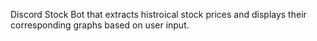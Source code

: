 Discord Stock Bot that extracts histroical stock prices and displays their corresponding graphs based on user input.
